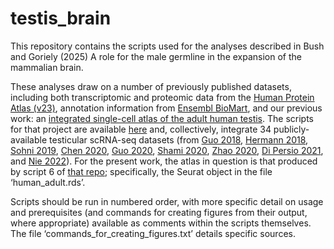 # testis_brain
This repository contains the scripts used for the analyses described in Bush and Goriely (2025) A role for the male germline in the expansion of the mammalian brain.

These analyses draw on a number of previously published datasets, including both transcriptomic and proteomic data from the [Human Protein Atlas (v23)](https://www.proteinatlas.org/), annotation information from [Ensembl BioMart](https://mart.ensembl.org/biomart/martview), and our previous work: an [integrated single-cell atlas of the adult human testis](https://pubmed.ncbi.nlm.nih.gov/38727278/). The scripts for that project are available [here](https://github.com/sjbush/spg_atlas) and, collectively, integrate 34 publicly-available testicular scRNA-seq datasets (from [Guo 2018](https://pubmed.ncbi.nlm.nih.gov/30315278/), [Hermann 2018](https://pubmed.ncbi.nlm.nih.gov/30404016/), [Sohni 2019](https://pubmed.ncbi.nlm.nih.gov/30726734/), [Chen 2020](https://doi.org/10.1016/j.gendis.2020.09.004), [Guo 2020](http://pubmed.ncbi.nlm.nih.gov/31928944/), [Shami 2020](https://pubmed.ncbi.nlm.nih.gov/32504559/), [Zhao 2020](https://pubmed.ncbi.nlm.nih.gov/33173058/), [Di Persio 2021](https://pubmed.ncbi.nlm.nih.gov/34622232/), and [Nie 2022](https://pubmed.ncbi.nlm.nih.gov/35504286)). For the present work, the atlas in question is that produced by script 6 of [that repo](https://github.com/sjbush/spg_atlas/6.refine_clustering_of_whole_testes_atlas.R); specifically, the Seurat object in the file ‘human_adult.rds’.

Scripts should be run in numbered order, with more specific detail on usage and prerequisites (and commands for creating figures from their output, where appropriate) available as comments within the scripts themselves. The file ‘commands_for_creating_figures.txt’ details specific sources.
